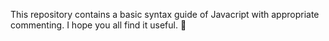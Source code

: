 This repository contains a basic syntax guide of Javacript with appropriate commenting. I hope you all find it useful. :slightly_smiling_face: